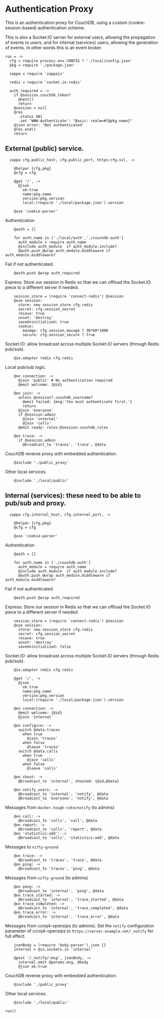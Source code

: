 Authentication Proxy
====================

This is an authentication proxy for CouchDB, using a custom (cookie-session-based) authentication scheme.

This is also a Socket.IO server for external users, allowing the propagation of events to users, and for internal (services) users, allowing the generation of events. In other words this is an event broker.

    run = ->
      cfg = require process.env.CONFIG ? './local/config.json'
      pkg = require './package.json'

      zappa = require 'zappajs'

      redis = require 'socket.io-redis'

      auth_required = ->
        if @session.couchdb_token?
          @next()
          return
        @session = null
        @res
          .status 401
          .set 'WWW-Authenticate': "Basic: realm=#{@pkg.name}"
        @json error: 'Not authenticated'
        @res.end()
        return

External (public) service.
-------------------------

      zappa cfg.public_host, cfg.public_port, https:cfg.ssl, ->

        @helper {cfg,pkg}
        @cfg = cfg

        @get '/', ->
          @json
            ok:true
            name:pkg.name
            version:pkg.version
            local:(require './local/package.json').version

        @use 'cookie-parser'

Authentication

        @auth = []

        for auth_name in ['./local/auth','./couchdb-auth']
          auth_module = require auth_name
          @include auth_module  if auth_module.include?
          @auth.push @wrap auth_module.middleware if auth_module.middleware?

Fail if not authenticated.

        @auth.push @wrap auth_required

Express: Store our session in Redis so that we can offload the Socket.IO piece to a different server if needed.

        session_store = (require 'connect-redis') @session
        @use session:
          store: new session_store cfg.redis
          secret: cfg.session_secret
          resave: true
          unset: 'destroy'
          saveUninitialized: true
          cookie:
            maxAge: cfg.session_maxage ? 30*60*1000
            secure: cfg.session_secure ? true

Socket.IO: allow broadcast across multiple Socket.IO servers (through Redis pub/sub).

        @io.adapter redis cfg.redis

Local pub/sub logic.

        @on connection: ->
          @join 'public' # No authentication required
          @emit welcome: {@id}

        @on join: ->
          unless @session?.couchdb_username?
            @emit failed: {msg:'You must authenticate first.'}
            return
          @join 'everyone'
          if @session.admin
            @join 'internal'
            @join 'calls'
          @emit ready: roles:@session.couchdb_roles

        @on trace: ->
          if @session.admin
            @broadcast_to 'traces', 'trace', @data

CouchDB reverse proxy with embedded authentication.

        @include './public_proxy'

Other local services.

        @include './local/public'

Internal (services): these need to be able to pub/sub and proxy.
--------------------

      zappa cfg.internal_host, cfg.internal_port, ->

        @helper {cfg,pkg}
        @cfg = cfg

        @use 'cookie-parser'

Authentication

        @auth = []

        for auth_name in ['./couchdb-auth']
          auth_module = require auth_name
          @include auth_module  if auth_module.include?
          @auth.push @wrap auth_module.middleware if auth_module.middleware?

Fail if not authenticated.

        @auth.push @wrap auth_required

Express: Store our session in Redis so that we can offload the Socket.IO piece to a different server if needed.

        session_store = (require 'connect-redis') @session
        @use session:
          store: new session_store cfg.redis
          secret: cfg.session_secret
          resave: true
          unset: 'destroy'
          saveUninitialized: false

Socket.IO: allow broadcast across multiple Socket.IO servers (through Redis pub/sub).

        @io.adapter redis cfg.redis

        @get '/', ->
          @json
            ok:true
            name:pkg.name
            version:pkg.version
            local:(require './local/package.json').version

        @on connection: ->
          @emit welcome: {@id}
          @join 'internal'

        @on configure: ->
          switch @data.traces
            when true
              @join 'traces'
            when false
              @leave 'traces'
          switch @data.calls
            when true
              @join 'calls'
            when false
              @leave 'calls'

        @on shout: ->
          @broadcast_to 'internal', shouted: {@id,@data}

        @on notify_users: ->
          @broadcast_to 'internal', 'notify', @data
          @broadcast_to 'everyone', 'notify', @data

Messages from `docker.tough-rate/notify` (to admins)

        @on call: ->
          @broadcast_to 'calls', 'call', @data
        @on report: ->
          @broadcast_to 'calls', 'report', @data
        @on 'statistics:add': ->
          @broadcast_to 'calls', 'statistics:add', @data

Messages to `nifty-ground`

        @on trace: ->
          @broadcast_to 'traces', 'trace', @data
        @on ping: ->
          @broadcast_to 'traces', 'ping', @data

Messages from `nifty-ground` (to admins)

        @on pong: ->
          @broadcast_to 'internal', 'pong', @data
        @on trace_started: ->
          @broadcast_to 'internal', 'trace_started', @data
        @on trace_completed: ->
          @broadcast_to 'internal', 'trace_completed', @data
        @on trace_error: ->
          @broadcast_to 'internal', 'trace_error', @data

Messages from ccnq4-opensips (to admins).
Set the `notify` configuration parameter of ccnq4-opensips to `https://server.example.net/_notify` for full effect.

        jsonBody = (require 'body-parser').json {}
        internal = @io.sockets.in 'internal'

        @post '/_notify/:msg', jsonBody, ->
          internal.emit @params.msg, @body
          @json ok:true

CouchDB reverse proxy with embedded authentication.

        @include './public_proxy'

Other local services.

        @include './local/public'

    run()
